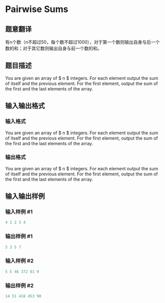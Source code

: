 # Pairwise Sums

## 题意翻译

有n个数（n不超过50，每个数不超过1000），对于第一个数则输出自身与后一个数的和；对于其它数则输出自身与前一个数的和。

## 题目描述

You are given an array of $ n $ integers. For each element output the sum of itself and the previous element. For the first element, output the sum of the first and the last elements of the array.

## 输入输出格式

### 输入格式

You are given an array of $ n $ integers. For each element output the sum of itself and the previous element. For the first element, output the sum of the first and the last elements of the array.

### 输出格式

You are given an array of $ n $ integers. For each element output the sum of itself and the previous element. For the first element, output the sum of the first and the last elements of the array.

## 输入输出样例

### 输入样例 #1

```cpp
4 1 2 3 4

```
### 输出样例 #1

```cpp
5 3 5 7 
```


### 输入样例 #2

```cpp
5 5 46 372 81 9

```
### 输出样例 #2

```cpp
14 51 418 453 90 
```


